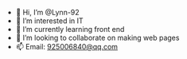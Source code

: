 - 👋 Hi, I’m @Lynn-92
- 👀 I’m interested in IT
- 🌱 I’m currently learning front end
- 💞️ I’m looking to collaborate on making web pages
- 📫 Email: 925006840@qq.com

<!---
Lynn-92/Lynn-92 is a ✨ special ✨ repository because its `README.md` (this file) appears on your GitHub profile.
You can click the Preview link to take a look at your changes.
--->

